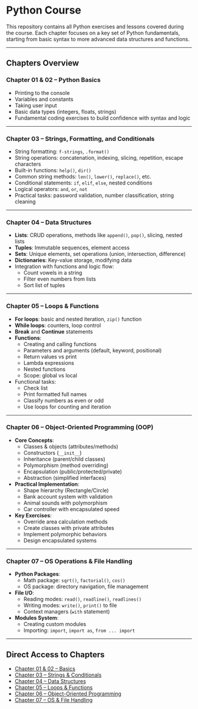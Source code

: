 # Python Course

This repository contains all Python exercises and lessons covered during the course. Each chapter focuses on a key set of Python fundamentals, starting from basic syntax to more advanced data structures and functions.

---

## Chapters Overview

###  Chapter 01 & 02 – Python Basics
- Printing to the console  
- Variables and constants  
- Taking user input  
- Basic data types (integers, floats, strings)  
- Fundamental coding exercises to build confidence with syntax and logic  

---

###  Chapter 03 – Strings, Formatting, and Conditionals
- String formatting: `f-strings`, `.format()`  
- String operations: concatenation, indexing, slicing, repetition, escape characters  
- Built-in functions: `help()`, `dir()`  
- Common string methods: `len()`, `lower()`, `replace()`, etc.  
- Conditional statements: `if`, `elif`, `else`, nested conditions  
- Logical operators: `and`, `or`, `not`  
- Practical tasks: password validation, number classification, string cleaning  

---

### Chapter 04 – Data Structures
- **Lists**: CRUD operations, methods like `append()`, `pop()`, slicing, nested lists  
- **Tuples**: Immutable sequences, element access  
- **Sets**: Unique elements, set operations (union, intersection, difference)  
- **Dictionaries**: Key-value storage, modifying data
- Integration with functions and logic flow:
  - Count vowels in a string  
  - Filter even numbers from lists  
  - Sort list of tuples  

---

###  Chapter 05 – Loops & Functions
- **For loops**: basic and nested iteration, `zip()` function  
- **While loops**: counters, loop control  
- **Break** and **Continue** statements  
- **Functions**:
  - Creating and calling functions  
  - Parameters and arguments (default, keyword, positional)  
  - Return values vs print  
  - Lambda expressions  
  - Nested functions  
  - Scope: global vs local  
- Functional tasks:
  - Check list 
  - Print formatted full names  
  - Classify numbers as even or odd  
  - Use loops for counting and iteration
  
---
### Chapter 06 – Object-Oriented Programming (OOP)
- **Core Concepts**:
  - Classes & objects (attributes/methods)
  - Constructors (`__init__`)
  - Inheritance (parent/child classes)
  - Polymorphism (method overriding)
  - Encapsulation (public/protected/private)
  - Abstraction (simplified interfaces)
- **Practical Implementation**:
  - Shape hierarchy (Rectangle/Circle)
  - Bank account system with validation
  - Animal sounds with polymorphism
  - Car controller with encapsulated speed
- **Key Exercises**:
  - Override area calculation methods
  - Create classes with private attributes
  - Implement polymorphic behaviors
  - Design encapsulated systems

---
### Chapter 07 – OS Operations & File Handling
- **Python Packages**:
  - Math package: `sqrt()`, `factorial()`, `cos()`
  - OS package: directory navigation, file management
- **File I/O**:
  - Reading modes: `read()`, `readline()`, `readlines()`
  - Writing modes: `write()`, `print()` to file
  - Context managers (`with` statement)
- **Modules System**:
  - Creating custom modules
  - Importing: `import`, `import as`, `from ... import`

---
##  Direct Access to Chapters

- [Chapter 01 & 02 – Basics](https://github.com/Abdulrahmanbanat/Python/tree/main/Python%20Basics)
- [Chapter 03 – Strings & Conditionals](https://github.com/Abdulrahmanbanat/Python/tree/main/String)
- [Chapter 04 – Data Structures](https://github.com/Abdulrahmanbanat/Python/tree/main/Data%20Structure)
- [Chapter 05 – Loops & Functions](https://github.com/Abdulrahmanbanat/Python/tree/main/Loops%20%26%20Functions)
- [Chapter 06 – Object-Oriented Programming](https://github.com/Abdulrahmanbanat/Python/tree/main/OOP)
- [Chapter 07 – OS & File Handling](https://github.com/Abdulrahmanbanat/Python/tree/main/Python%20Packages%20and%20File%20Handling)
